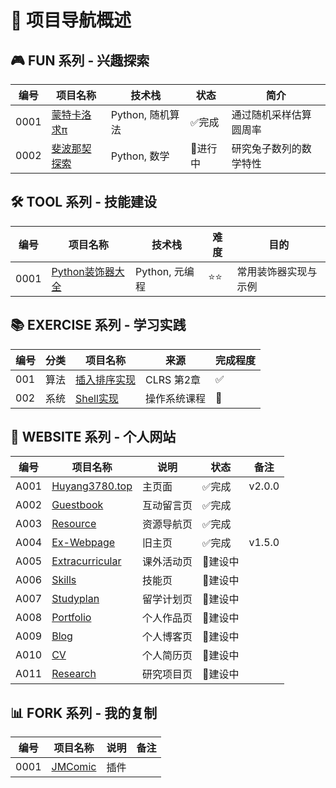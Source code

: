 # 🎯 项目导航概述

## 🎮 FUN 系列 - 兴趣探索
| 编号 | 项目名称 | 技术栈 | 状态 | 简介 |
|------|----------|--------|------|------|
| 0001 | [蒙特卡洛求π](FUN-0001-MonteCarlo-Pi) | Python, 随机算法 | ✅完成 | 通过随机采样估算圆周率 |
| 0002 | [斐波那契探索](FUN-0002-Fibonacci-Research) | Python, 数学 | 🔄进行中 | 研究兔子数列的数学特性 |

## 🛠️ TOOL 系列 - 技能建设
| 编号 | 项目名称 | 技术栈 | 难度 | 目的 |
|------|----------|--------|------|------|
| 0001 | [Python装饰器大全](SKILLS-0001-Python-Decorators) | Python, 元编程 | ⭐⭐ | 常用装饰器实现与示例 |

## 📚 EXERCISE 系列 - 学习实践
| 编号 | 分类 | 项目名称 | 来源 | 完成程度 |
|------|------|----------|------|--------|
| 001 | 算法 | [插入排序实现](WORKS-001-CLRS-InsertionSort) | CLRS 第2章 | ✅ |
| 002 | 系统 | [Shell实现](WORKS-002-OS-Shell) | 操作系统课程 | 🔄 |

## 💼 WEBSITE 系列 - 个人网站
| 编号 | 项目名称 | 说明 | 状态 | 备注 |
|------|------|----------|------|--------|
| A001 | [Huyang3780.top](https://huyang3780.top) | 主页面 | ✅完成 | v2.0.0 |
| A002 | [Guestbook](https://guestbook.huyang3780.top) | 互动留言页 | ✅完成 | |
| A003 | [Resource](https://resource.huyang3780.top) | 资源导航页 | ✅完成 | |
| A004 | [Ex-Webpage](https://ex.huyang3780.top) | 旧主页 | ✅完成 | v1.5.0 |
| A005 | [Extracurricular](https://extracurricular.huyang3780.top) | 课外活动页 | 🔄建设中 | |
| A006 | [Skills](https://skills.huyang3780.top) | 技能页 | 🔄建设中 | |
| A007 | [Studyplan](https://studyplan.huyang3780.top)  | 留学计划页 | 🔄建设中 | |
| A008 | [Portfolio](https://portfolio.huyang3780.top) | 个人作品页 | 🔄建设中 | |
| A009 | [Blog](https://blog.huyang3780.top) | 个人博客页 | 🔄建设中 | |
| A010 | [CV](https://cv.huyang3780.top) | 个人简历页 | 🔄建设中 | |
| A011 | [Research](https://research.huyang3780.top) | 研究项目页 | 🔄建设中 | |

## 📊 FORK 系列 - 我的复制
| 编号 | 项目名称 | 说明 | 备注 |
|------|------|----------|--------|
| 0001 | [JMComic](https://github.com/Jeffer-Hu/FORK-0001-JMComic) | 插件 | |
